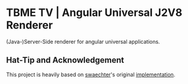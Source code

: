 # TBME TV | Angular Universal J2V8 Renderer

(Java-)Server-Side renderer for angular universal applications.

## Hat-Tip and Acknowledgement

This project is heavily based on [swaechter](https://github.com/swaechter)'s original [implementation](https://github.com/swaechter/angularj-universal).
